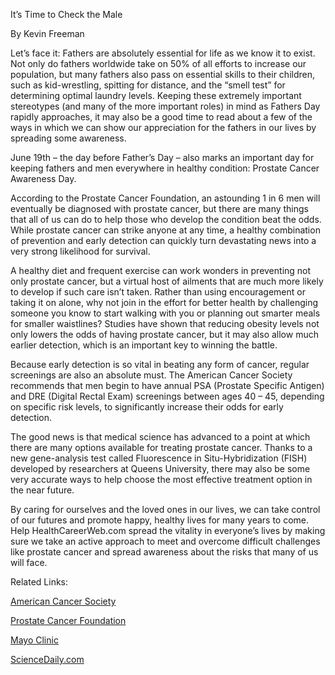 It’s Time to Check the Male

By Kevin Freeman

Let’s face it: Fathers are absolutely essential for life as we know it to exist. Not only do fathers worldwide take on 50% of all efforts to increase our population, but many fathers also pass on essential skills to their children, such as kid-wrestling, spitting for distance, and the “smell test” for determining optimal laundry levels. Keeping these extremely important stereotypes (and many of the more important roles) in mind as Fathers Day rapidly approaches, it may also be a good time to read about a few of the ways in which we can show our appreciation for the fathers in our lives by spreading some awareness. 

June 19th – the day before Father’s Day – also marks an important day for keeping fathers and men everywhere in healthy condition: Prostate Cancer Awareness Day. 

According to the Prostate Cancer Foundation, an astounding 1 in 6 men will eventually be diagnosed with prostate cancer, but there are many things that all of us can do to help those who develop the condition beat the odds. While prostate cancer can strike anyone at any time, a healthy combination of prevention and early detection can quickly turn devastating news into a very strong likelihood for survival. 

A healthy diet and frequent exercise can work wonders in preventing not only prostate cancer, but a virtual host of ailments that are much more likely to develop if such care isn’t taken. Rather than using encouragement or taking it on alone, why not join in the effort for better health by challenging someone you know to start walking with you or planning out smarter meals for smaller waistlines? Studies have shown that reducing obesity levels not only lowers the odds of having prostate cancer, but it may also allow much earlier detection, which is an important key to winning the battle. 

Because early detection is so vital in beating any form of cancer, regular screenings are also an absolute must. The American Cancer Society recommends that men begin to have annual PSA (Prostate Specific Antigen) and DRE (Digital Rectal Exam) screenings between ages 40 – 45, depending on specific risk levels, to significantly increase their odds for early detection. 

The good news is that medical science has advanced to a point at which there are many options available for treating prostate cancer. Thanks to a new gene-analysis test called Fluorescence in Situ-Hybridization (FISH) developed by researchers at Queens University, there may also be some very accurate ways to help choose the most effective treatment option in the near future. 

By caring for ourselves and the loved ones in our lives, we can take control of our futures and promote happy, healthy lives for many years to come. Help HealthCareerWeb.com spread the vitality in everyone’s lives by making sure we take an active approach to meet and overcome difficult challenges like prostate cancer and spread awareness about the risks that many of us will face.    

Related Links:

[American Cancer Society](http://www.cancer.org/docroot/home/index.asp)

[Prostate Cancer Foundation](http://www.pcf.org/site/c.leJRIROrEpH/b.5699537/k.BEF4/Home.htm)

[Mayo Clinic](http://www.mayoclinic.com/health/prostate-cancer/DS00043)

[ScienceDaily.com](http://www.sciencedaily.com/releases/2010/05/100512141916.htm)

